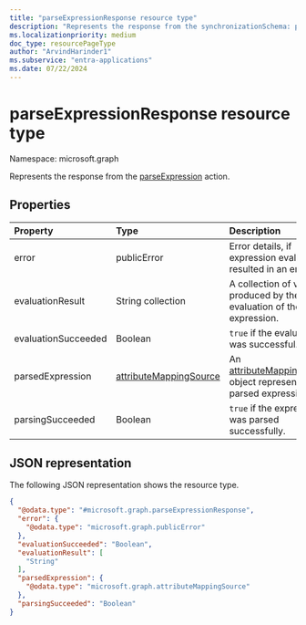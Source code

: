 ```yaml
---
title: "parseExpressionResponse resource type"
description: "Represents the response from the synchronizationSchema: parseExpression action."
ms.localizationpriority: medium
doc_type: resourcePageType
author: "ArvindHarinder1"
ms.subservice: "entra-applications"
ms.date: 07/22/2024
---
```


# parseExpressionResponse resource type

Namespace: microsoft.graph

Represents the response from the [parseExpression](../api/synchronization-synchronizationschema-parseexpression.md) action.

## Properties
| Property       | Type    |Description|
|:---------------|:--------|:----------|
|error|publicError|Error details, if expression evaluation resulted in an error.|
|evaluationResult|String collection|A collection of values produced by the evaluation of the expression.|
|evaluationSucceeded|Boolean|`true` if the evaluation was successful.|
|parsedExpression|[attributeMappingSource](synchronization-attributemappingsource.md)|An [attributeMappingSource](synchronization-attributemappingsource.md) object representing the parsed expression.|
|parsingSucceeded|Boolean|`true` if the expression was parsed successfully.|

## JSON representation

The following JSON representation shows the resource type.

<!-- {
  "blockType": "resource",
  "optionalProperties": [

  ],
  "@odata.type": "microsoft.graph.parseExpressionResponse"
}-->

```json
{
  "@odata.type": "#microsoft.graph.parseExpressionResponse",
  "error": {
    "@odata.type": "microsoft.graph.publicError"
  },
  "evaluationSucceeded": "Boolean",
  "evaluationResult": [
    "String"
  ],
  "parsedExpression": {
    "@odata.type": "microsoft.graph.attributeMappingSource"
  },
  "parsingSucceeded": "Boolean"
}
```

<!-- uuid: 8fcb5dbc-d5aa-4681-8e31-b001d5168d79
2015-10-25 14:57:30 UTC -->
<!--
{
  "type": "#page.annotation",
  "description": "parseExpressionResponse resource",
  "keywords": "",
  "section": "documentation",
  "tocPath": "",
  "suppressions": []
}
-->


